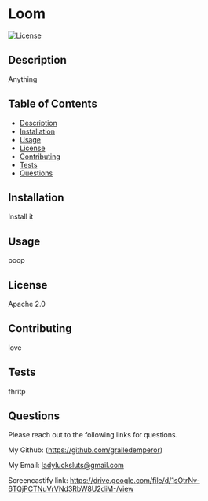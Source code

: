 # Loom
[![License](https://img.shields.io/badge/License-Apache%202.0-blue.svg)](https://opensource.org/licenses/Apache-2.0)

## Description

Anything

## Table of Contents 

- [Description](##-Description)
- [Installation](##-Installation)
- [Usage](##-Usage)
- [License](##-License)
- [Contributing](##-Contributing)
- [Tests](##-Tests)
- [Questions](##-Questions)

## Installation

Install it

## Usage

poop

## License

Apache 2.0

## Contributing

love

## Tests

fhritp

## Questions

Please reach out to the following links for questions. 

My Github: (https://github.com/grailedemperor)

My Email: ladylucksluts@gmail.com

Screencastify link: https://drive.google.com/file/d/1sOtrNv-6TQjPCTNuVrVNd3RbW8U2diM-/view